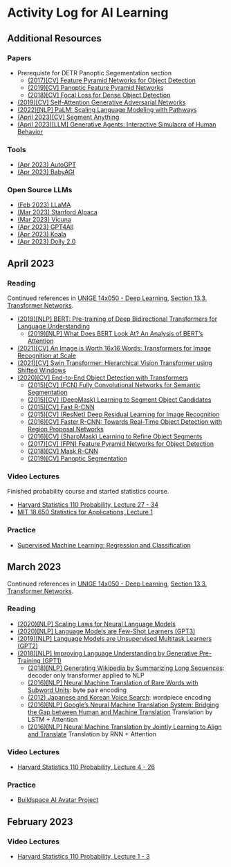 # Activity Log for AI Learning

## Additional Resources
### Papers
* Prerequiste for DETR Panoptic Segementation section
  * [(2017)[CV] Feature Pyramid Networks for Object Detection](https://arxiv.org/pdf/1612.03144.pdf)
  * [(2019)[CV] Panoptic Feature Pyramid Networks](https://arxiv.org/pdf/1901.02446.pdf)
  * [(2018)[CV] Focal Loss for Dense Object Detection](https://arxiv.org/pdf/1708.02002.pdf)
* [(2019)[CV] Self-Attention Generative Adversarial Networks](https://arxiv.org/pdf/1805.08318.pdf)
* [(2022)[NLP] PaLM: Scaling Language Modeling with Pathways](https://arxiv.org/pdf/2204.02311.pdf)
* [(April 2023)[CV] Segment Anything](https://arxiv.org/pdf/2304.02643v1.pdf)
* [(April 2023)[LLM] Generative Agents: Interactive Simulacra of Human Behavior](https://arxiv.org/pdf/2304.03442.pdf)
### Tools
* [(Apr 2023) AutoGPT](https://github.com/Torantulino/Auto-GPT)
* [(Apr 2023) BabyAGI](https://github.com/yoheinakajima/babyagi)

### Open Source LLMs
* [(Feb 2023) LLaMA](https://ai.facebook.com/blog/large-language-model-llama-meta-ai/)
* [(Mar 2023) Stanford Alpaca](https://crfm.stanford.edu/2023/03/13/alpaca.html)
* [(Mar 2023) Vicuna](https://vicuna.lmsys.org/)
* [(Apr 2023) GPT4All](https://github.com/nomic-ai/gpt4all)
* [(Apr 2023) Koala](https://bair.berkeley.edu/blog/2023/04/03/koala/)
* [(Apr 2023) Dolly 2.0](https://www.databricks.com/blog/2023/04/12/dolly-first-open-commercially-viable-instruction-tuned-llm)

## April 2023

### Reading
Continued references in [UNIGE 14x050 - Deep Learning](https://fleuret.org/dlc/), [Section 13.3.	Transformer Networks](https://fleuret.org/dlc/materials/dlc-handout-13-3-transformers.pdf).
* [(2019)[NLP] BERT: Pre-training of Deep Bidirectional Transformers for Language Understanding](https://arxiv.org/pdf/1810.04805.pdf)
  * [(2019)[NLP] What Does BERT Look At? An Analysis of BERT’s Attention](https://arxiv.org/pdf/1906.04341.pdf)
* [(2021)[CV] An Image is Worth 16x16 Words: Transformers for Image Recognition at Scale](https://arxiv.org/pdf/2010.11929.pdf)
* [(2021)[CV] Swin Transformer: Hierarchical Vision Transformer using Shifted Windows](https://arxiv.org/pdf/2103.14030.pdf)
* [(2020)[CV] End-to-End Object Detection with Transformers](https://arxiv.org/pdf/2005.12872.pdf)
  * [(2015)[CV] (FCN) Fully Convolutional Networks for Semantic Segmentation](https://arxiv.org/pdf/1411.4038.pdf)
  * [(2015)[CV] (DeepMask) Learning to Segment Object Candidates](https://arxiv.org/pdf/1506.06204.pdf)
  * [(2015)[CV] Fast R-CNN](https://arxiv.org/pdf/1504.08083.pdf)
  * [(2015)[CV] (ResNet) Deep Residual Learning for Image Recognition](https://arxiv.org/pdf/1512.03385.pdf)
  * [(2016)[CV] Faster R-CNN: Towards Real-Time Object Detection with Region Proposal Networks](https://arxiv.org/pdf/1506.01497.pdf)
  * [(2016)[CV] (SharpMask) Learning to Refine Object Segments](https://arxiv.org/pdf/1603.08695.pdf)
  * [(2017)[CV] (FPN) Feature Pyramid Networks for Object Detection](https://arxiv.org/pdf/1612.03144.pdf)
  * [(2018)[CV] Mask R-CNN](https://arxiv.org/pdf/1703.06870.pdf)
  * [(2019)[CV] Panoptic Segmentation](https://arxiv.org/pdf/1801.00868.pdf)


### Video Lectures
Finished probability course and started statistics course.
* [Harvard Statistics 110 Probability, Lecture 27 - 34](https://www.youtube.com/playlist?list=PL2SOU6wwxB0uwwH80KTQ6ht66KWxbzTIo)
* [MIT 18.650 Statistics for Applications, Lecture 1](https://www.youtube.com/playlist?list=PLUl4u3cNGP60uVBMaoNERc6knT_MgPKS0)

### Practice
* [Supervised Machine Learning: Regression and Classification](https://www.coursera.org/learn/machine-learning)


## March 2023

Continued references in [UNIGE 14x050 - Deep Learning](https://fleuret.org/dlc/), [Section 13.3.	Transformer Networks](https://fleuret.org/dlc/materials/dlc-handout-13-3-transformers.pdf).
### Reading
* [(2020)[NLP] Scaling Laws for Neural Language Models](https://arxiv.org/pdf/2001.08361v1.pdf)
* [(2020)[NLP] Language Models are Few-Shot Learners (GPT3)](https://arxiv.org/pdf/2005.14165.pdf)
* [(2019)[NLP] Language Models are Unsupervised Multitask Learners (GPT2)](https://cdn.openai.com/better-language-models/language_models_are_unsupervised_multitask_learners.pdf#page=12&zoom=100,0,0)
* [(2018)[NLP] Improving Language Understanding by Generative Pre-Training (GPT1)](https://cdn.openai.com/research-covers/language-unsupervised/language_understanding_paper.pdf)
  * [(2018)[NLP] Generating Wikipedia by Summarizing Long Sequences](https://arxiv.org/pdf/1801.10198.pdf): decoder only transformer applied to NLP
  * [(2016)[NLP] Neural Machine Translation of Rare Words with Subword Units](https://arxiv.org/pdf/1508.07909.pdf): byte pair encoding
  * [(2012) Japanese and Korean Voice Search](https://static.googleusercontent.com/media/research.google.com/en//pubs/archive/37842.pdf): wordpiece encoding
  * [(2016)[NLP] Google’s Neural Machine Translation System: Bridging the Gap between Human and Machine Translation](https://arxiv.org/pdf/1609.08144.pdf) Translation by LSTM + Attention
  * [(2016)[NLP] Neural Machine Translation by Jointly Learning to Align and Translate](https://arxiv.org/pdf/1409.0473.pdf) Translation by RNN + Attention

### Video Lectures
* [Harvard Statistics 110 Probability, Lecture 4 - 26](https://www.youtube.com/playlist?list=PL2SOU6wwxB0uwwH80KTQ6ht66KWxbzTIo)

### Practice
* [Buildspace AI Avatar Project](https://buildspace.so/builds/ai-avatar)

## February 2023

### Video Lectures
* [Harvard Statistics 110 Probability, Lecture 1 - 3](https://www.youtube.com/playlist?list=PL2SOU6wwxB0uwwH80KTQ6ht66KWxbzTIo)
